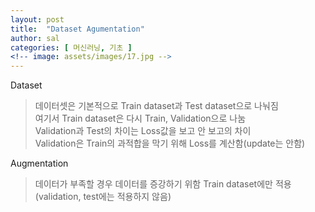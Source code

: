 ```yaml
---
layout: post
title:  "Dataset Agumentation"
author: sal
categories: [ 머신러닝, 기초 ]
<!-- image: assets/images/17.jpg -->
---
```

Dataset
> 데이터셋은 기본적으로 Train dataset과 Test dataset으로 나눠짐\
> 여기서 Train dataset은 다시 Train, Validation으로 나눔\
> Validation과 Test의 차이는 Loss값을 보고 안 보고의 차이\
> Validation은 Train의 과적합을 막기 위해 Loss를 계산함(update는 안함)

Augmentation
> 데이터가 부족할 경우 데이터를 증강하기 위함
> Train dataset에만 적용(validation, test에는 적용하지 않음)
